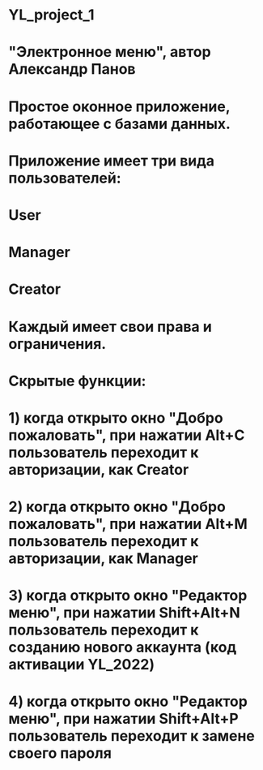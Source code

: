# YL_project_1
# "Электронное меню", автор Александр Панов
# Простое оконное приложение, работающее с базами данных.
# 
# Приложение имеет три вида пользователей:
# User
# Manager
# Creator
#
# Каждый имеет свои права и ограничения.
#
# Скрытые функции:
# 1) когда открыто окно "Добро пожаловать", при нажатии Alt+C пользователь переходит к авторизации, как Creator
# 2) когда открыто окно "Добро пожаловать", при нажатии Alt+M пользователь переходит к авторизации, как Manager
# 3) когда открыто окно "Редактор меню", при нажатии Shift+Alt+N пользователь переходит к созданию нового аккаунта (код активации YL_2022)
# 4) когда открыто окно "Редактор меню", при нажатии Shift+Alt+P пользователь переходит к замене своего пароля
